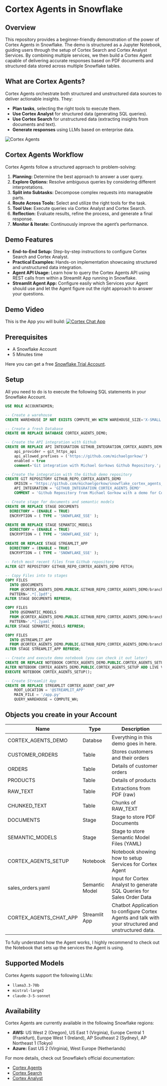# Cortex Agents in Snowflake

## Overview
This repository provides a beginner-friendly demonstration of the power of Cortex Agents in Snowflake. The demo is structured as a Jupyter Notebook, guiding users through the setup of Cortex Search and Cortex Analyst Services. By combining multiple services, we then build a Cortex Agent capable of delivering accurate responses based on PDF documents and structured data stored across multiple Snowflake tables.

## What are Cortex Agents?
Cortex Agents orchestrate both structured and unstructured data sources to deliver actionable insights. They:
- **Plan tasks**, selecting the right tools to execute them.
- **Use Cortex Analyst** for structured data (generating SQL queries).
- **Use Cortex Search** for unstructured data (extracting insights from documents and text).
- **Generate responses** using LLMs based on enterprise data.

![Cortex Agents](resources/cortex_agents.png)

## Cortex Agents Workflow
Cortex Agents follow a structured approach to problem-solving:
1. **Planning:** Determine the best approach to answer a user query.
2. **Explore Options:** Resolve ambiguous queries by considering different interpretations.
3. **Split into Subtasks:** Decompose complex requests into manageable parts.
4. **Route Across Tools:** Select and utilize the right tools for the task.
5. **Tool Use:** Execute queries via Cortex Analyst and Cortex Search.
6. **Reflection:** Evaluate results, refine the process, and generate a final response.
7. **Monitor & Iterate:** Continuously improve the agent’s performance.

## Demo Features
- **End-to-End Setup:** Step-by-step instructions to configure Cortex Search and Cortex Analyst.
- **Practical Examples:** Hands-on implementation showcasing structured and unstructured data integration.
- **Agent API Usage:** Learn how to query the Cortex Agents API using REST calls from within a Streamlit App running in Snowflake.
- **Streamlit Agent App:** Configure easily which Services your Agent should use and let the Agent figure out the right approach to answer your questions.

## Demo Video
This is the App you will build:
[![Cortex Chat App](resources/github_video_image.png)](https://www.youtube.com/watch?v=XwmynoLVUqw)

## Prerequisites
- A Snowflake Account
- 5 Minutes time  

Here you can get a free [Snowflake Trial Account](https://signup.snowflake.com/).

## Setup
All you need to do is to execute the following SQL statements in your Snowflake Account.  

```sql
USE ROLE ACCOUNTADMIN;

-- Create a warehouse
CREATE WAREHOUSE IF NOT EXISTS COMPUTE_WH WITH WAREHOUSE_SIZE='X-SMALL';

-- Create a fresh Database
CREATE OR REPLACE DATABASE CORTEX_AGENTS_DEMO;

-- Create the API integration with Github
CREATE OR REPLACE API INTEGRATION GITHUB_INTEGRATION_CORTEX_AGENTS_DEMO
    api_provider = git_https_api
    api_allowed_prefixes = ('https://github.com/michaelgorkow/')
    enabled = true
    comment='Git integration with Michael Gorkows Github Repository.';

-- Create the integration with the Github demo repository
CREATE GIT REPOSITORY GITHUB_REPO_CORTEX_AGENTS_DEMO
	ORIGIN = 'https://github.com/michaelgorkow/snowflake_cortex_agents_demo' 
	API_INTEGRATION = 'GITHUB_INTEGRATION_CORTEX_AGENTS_DEMO' 
	COMMENT = 'Github Repository from Michael Gorkow with a demo for Cortex Agents.';

-- Create stage for documents and semantic models
CREATE OR REPLACE STAGE DOCUMENTS
  DIRECTORY = (ENABLE = TRUE)
  ENCRYPTION = ( TYPE = 'SNOWFLAKE_SSE' );
  
CREATE OR REPLACE STAGE SEMANTIC_MODELS
  DIRECTORY = (ENABLE = TRUE)
  ENCRYPTION = ( TYPE = 'SNOWFLAKE_SSE' );
  
CREATE OR REPLACE STAGE STREAMLIT_APP
  DIRECTORY = (ENABLE = TRUE)
  ENCRYPTION = ( TYPE = 'SNOWFLAKE_SSE' );
  
-- Fetch most recent files from Github repository
ALTER GIT REPOSITORY GITHUB_REPO_CORTEX_AGENTS_DEMO FETCH;

-- Copy Files into to stages
COPY FILES
  INTO @DOCUMENTS
  FROM @CORTEX_AGENTS_DEMO.PUBLIC.GITHUB_REPO_CORTEX_AGENTS_DEMO/branches/main/documents/
  PATTERN='.*[.]pdf';
ALTER STAGE DOCUMENTS REFRESH;

COPY FILES
  INTO @SEMANTIC_MODELS
  FROM @CORTEX_AGENTS_DEMO.PUBLIC.GITHUB_REPO_CORTEX_AGENTS_DEMO/branches/main/semantic_models/
  PATTERN='.*[.]yaml';
ALTER STAGE SEMANTIC_MODELS REFRESH;

COPY FILES
  INTO @STREAMLIT_APP
  FROM @CORTEX_AGENTS_DEMO.PUBLIC.GITHUB_REPO_CORTEX_AGENTS_DEMO/branches/main/agent_app/;
ALTER STAGE STREAMLIT_APP REFRESH;

-- Create and execute demo notebook (you can check it out later)
CREATE OR REPLACE NOTEBOOK CORTEX_AGENTS_DEMO.PUBLIC.CORTEX_AGENTS_SETUP FROM '@CORTEX_AGENTS_DEMO.PUBLIC.GITHUB_REPO_CORTEX_AGENTS_DEMO/branches/main/' MAIN_FILE = 'CORTEX_AGENTS_SETUP.ipynb' QUERY_WAREHOUSE = compute_wh;
ALTER NOTEBOOK CORTEX_AGENTS_DEMO.PUBLIC.CORTEX_AGENTS_SETUP ADD LIVE VERSION FROM LAST;
EXECUTE NOTEBOOK CORTEX_AGENTS_SETUP();

-- Create Streamlit App
CREATE OR REPLACE STREAMLIT CORTEX_AGENT_CHAT_APP
    ROOT_LOCATION = '@STREAMLIT_APP'
    MAIN_FILE = '/app.py'
    QUERY_WAREHOUSE = COMPUTE_WH;
```

## Objects you create in your Account
| **Name**            | **Type**       | **Description**                                                       |
|---------------------|----------------|-----------------------------------------------------------------------|
| CORTEX_AGENTS_DEMO  | Databse        | Everything in this demo goes in here.                                 |
| CUSTOMER_ORDERS     | Table          | Stores customers and their orders                                     |
| ORDERS              | Table          | Details of customer orders                                            |
| PRODUCTS            | Table          | Details of products                                                   |
| RAW_TEXT            | Table          | Extractions from PDF (raw)                                            |
| CHUNKED_TEXT        | Table          | Chunks of RAW_TEXT                                                    |
| DOCUMENTS           | Stage          | Stage to store PDF Documents                                          |
| SEMANTIC_MODELS     | Stage          | Stage to store Semantic Model Files (YAML)                            |
| CORTEX_AGENTS_SETUP | Notebook       | Notebook showing how to setup Services for Cortex Agent               |
| sales_orders.yaml   | Semantic Model | Input for Cortex Analyst to generate SQL Queries for Sales Order Data |
| CORTEX_AGENTS_CHAT_APP   | Streamlit App | Chatbot Application to configure Cortex Agents and talk with your structured and unstructured data. |

To fully understand how the Agent works, I highly recommend to check out the Notebook that sets up the services the Agent is using.

## Supported Models
Cortex Agents support the following LLMs:
- `llama3.3-70b`
- `mistral-large2`
- `claude-3-5-sonnet`

## Availability
Cortex Agents are currently available in the following Snowflake regions:
- **AWS:** US West 2 (Oregon), US East 1 (Virginia), Europe Central 1 (Frankfurt), Europe West 1 (Ireland), AP Southeast 2 (Sydney), AP Northeast 1 (Tokyo)
- **Azure:** East US 2 (Virginia), West Europe (Netherlands)

For more details, check out Snowflake’s official documentation:
- [Cortex Agents](https://docs.snowflake.com/en/user-guide/snowflake-cortex/cortex-agents)
- [Cortex Search](https://docs.snowflake.com/en/user-guide/snowflake-cortex/cortex-search/cortex-search-overview)
- [Cortex Analyst](https://docs.snowflake.com/user-guide/snowflake-cortex/cortex-analyst)
